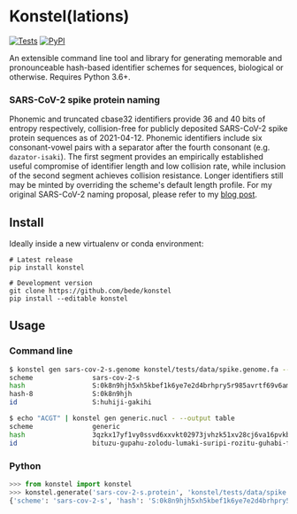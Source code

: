 # Konstel(lations)

[![Tests](https://img.shields.io/github/workflow/status/bede/konstel/tests)](https://github.com/bede/konstel/actions)
[![PyPI](https://img.shields.io/pypi/v/konstel.svg?color=brightgreen)](https://badge.fury.io/py/konstel)

An extensible command line tool and library for generating memorable and pronounceable hash-based identifier schemes for sequences, biological or otherwise. Requires Python 3.6+.

### SARS-CoV-2 spike protein naming

Phonemic and truncated cbase32 identifiers provide 36 and 40 bits of entropy respectively, collision-free for publicly deposited SARS-CoV-2 spike protein sequences as of 2021-04-12. Phonemic identifiers include six consonant-vowel pairs with a separator after the fourth consonant (e.g. `dazator-isaki`). The first segment provides an empirically established useful compromise of identifier length and low collision rate, while inclusion of the second segment achieves collision resistance. Longer identifiers still may be minted by overriding the scheme's default length profile. For my original SARS-CoV-2 naming proposal, please refer to my [blog post](https://log.bede.im/2021/01/19/covid-hashes).

## Install

Ideally inside a new virtualenv or conda environment:

```shell
# Latest release
pip install konstel

# Development version
git clone https://github.com/bede/konstel
pip install --editable konstel
```


## Usage 

### Command line

```bash
$ konstel gen sars-cov-2-s.genome konstel/tests/data/spike.genome.fa --output table
scheme               sars-cov-2-s   
hash                 S:0k8n9hjh5xh5kbef1k6ye7e2d4brhpry5r985avrtf69v6amrbc0
hash-8               S:0k8n9hjh     
id                   S:huhiji-gakihi  

$ echo "ACGT" | konstel gen generic.nucl - --output table
scheme               generic        
hash                 3qzkx17yf1vy0ssvd6xxvkt02973jvhzk51xv28cj6va16pvkbr0
id                   bituzu-gupahu-zolodu-lumaki-suripi-rozitu-guhabi-figogo
```


### Python

```python
>>> from konstel import konstel
>>> konstel.generate('sars-cov-2-s.protein', 'konstel/tests/data/spike.prot.fa')
{'scheme': 'sars-cov-2-s', 'hash': 'S:0k8n9hjh5xh5kbef1k6ye7e2d4brhpry5r985avrtf69v6amrbc0', 'hash-8': 'S:0k8n9hjh', 'id': 'S:huhiji-gakihi'}
```

